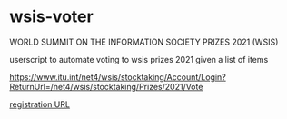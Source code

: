 # wsis-voter
WORLD SUMMIT ON THE INFORMATION SOCIETY PRIZES 2021 (WSIS)

userscript to automate voting to wsis prizes 2021 given a list of items

‏https://www.itu.int/net4/wsis/stocktaking/Account/Login?ReturnUrl=/net4/wsis/stocktaking/Prizes/2021/Vote

[registration URL](https://www.itu.int/net4/wsis/stocktaking/Account/Register?ReturnUrl=%2Fnet4%2Fwsis%2Fstocktaking%2FPrizes%2F2021%2FVote)
